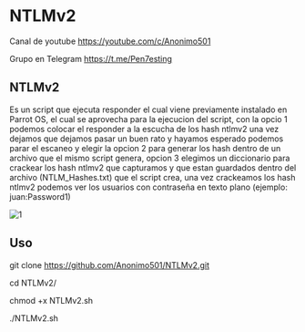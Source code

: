 # NTLMv2

Canal de youtube  https://youtube.com/c/Anonimo501

Grupo en Telegram https://t.me/Pen7esting

## NTLMv2

Es un script que ejecuta responder el cual viene previamente instalado en Parrot OS, el cual se aprovecha para la ejecucion del script, con la opcio 1 podemos colocar el responder a la escucha de los hash ntlmv2 una vez dejamos que dejamos pasar un buen rato y hayamos esperado podemos parar el escaneo y elegir la opcion 2 para generar los hash dentro de un archivo que el mismo script genera, opcion 3 elegimos un diccionario para crackear los hash ntlmv2 que capturamos y que estan guardados dentro del archivo (NTLM_Hashes.txt) que el script crea, una vez crackeamos los hash ntlmv2 podemos ver los usuarios con contraseña en texto plano (ejemplo: juan:Password1)


![1](https://user-images.githubusercontent.com/67207446/153724370-e2b9904c-bfe2-4848-8e1c-0bad280cbfd5.png)


## Uso

git clone https://github.com/Anonimo501/NTLMv2.git

cd NTLMv2/

chmod +x NTLMv2.sh

./NTLMv2.sh
